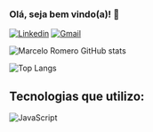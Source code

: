 ### Olá, seja bem vindo(a)! 👋

[![Linkedin](https://img.shields.io/badge/LinkedIn-0077B5?style=for-the-badge&logo=linkedin&logoColor=white)](https://www.linkedin.com/in/marcelo-romero-1a6097289/) [![Gmail](https://img.shields.io/badge/Gmail-D14836?style=for-the-badge&logo=gmail&logoColor=white)](https://mail.google.com/mail/u/1/#sent)


![Marcelo Romero GitHub stats](https://github-readme-stats.vercel.app/api?username=marceloromerodolzam&show_icons=true&theme=radical)

![Top Langs](https://github-readme-stats.vercel.app/api/top-langs/?username=marceloromerodolzam&hide_progress=true)

## Tecnologias que utilizo:

![JavaScript](https://img.shields.io/badge/JavaScript-F7DF1E?style=for-the-badge&logo=javascript&logoColor=black)
